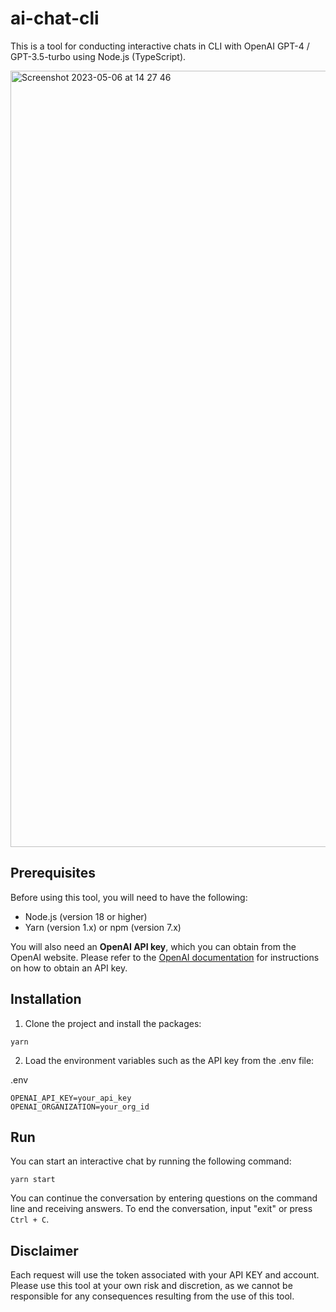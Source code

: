 # ai-chat-cli

This is a tool for conducting interactive chats in CLI with OpenAI GPT-4 / GPT-3.5-turbo using Node.js (TypeScript).

<img width="1242" alt="Screenshot 2023-05-06 at 14 27 46" src="https://user-images.githubusercontent.com/25294178/236602136-5c47cb16-c3e3-4a51-99af-e2d1a71a1c36.png">

## Prerequisites

Before using this tool, you will need to have the following:

- Node.js (version 18 or higher)
- Yarn (version 1.x) or npm (version 7.x)

You will also need an **OpenAI API key**, which you can obtain from the OpenAI website. Please refer to the [OpenAI documentation](https://platform.openai.com/account/api-keys) for instructions on how to obtain an API key.

## Installation

1. Clone the project and install the packages:

```
yarn
```

2. Load the environment variables such as the API key from the .env file:

.env

```
OPENAI_API_KEY=your_api_key
OPENAI_ORGANIZATION=your_org_id
```

## Run

You can start an interactive chat by running the following command:

```
yarn start
```

You can continue the conversation by entering questions on the command line and receiving answers. To end the conversation, input "exit" or press `Ctrl + C`.

## Disclaimer

Each request will use the token associated with your API KEY and account. Please use this tool at your own risk and discretion, as we cannot be responsible for any consequences resulting from the use of this tool.
